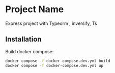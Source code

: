 # Project Name

Express project with Typeorm , inversify, Ts

## Installation

Build docker compose:

```bash
docker compose -f docker-compose.dev.yml build
docker compose -f docker-compose.dev.yml up
